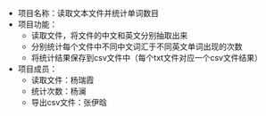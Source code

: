 - 项目名称：读取文本文件并统计单词数目
- 项目功能：
    - 读取文件，将文件的中文和英文分别抽取出来
    - 分别统计每个文件中不同中文词汇于不同英文单词出现的次数
    - 将统计结果保存到csv文件中（每个txt文件对应一个csv文件结果）
- 项目成员：
    - 读取文件：杨瑞霞
    - 统计次数：杨澜
    - 导出csv文件：张伊晗
